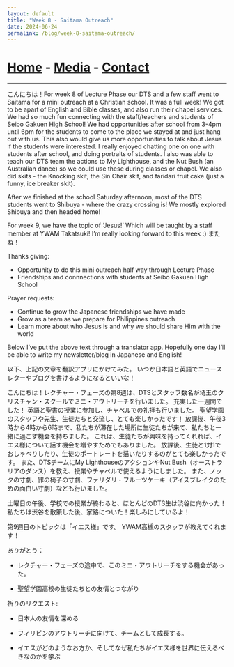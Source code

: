 ```yaml
---
layout: default
title: "Week 8 - Saitama Outreach"
date: 2024-06-24
permalink: /blog/week-8-saitama-outreach/
---
```

# [Home](/) - [Media](/media.md) - [Contact](/contact.md)
---
<div id="imageGallery"></div>

<script>
$(document).ready(function() {
  $('[data-fancybox="gallery"]').fancybox({
    loop: true, // Enable infinite loop (circular navigation)
    buttons: [
      "zoom",
      "slideShow",
      "fullScreen",
      "thumbs",
      "close"
    ],
    animationEffect: "fade", // Transition effect
    transitionDuration: 500, // Duration of the transition
    keyboard: true // Enable keyboard navigation (arrows)
  });
});

    // Array of image file names (replace with your actual file names)
    var imageFiles = ['week8 (1).webp', 'week8 (2).webp', 'week8 (3).webp', 'week8 (4).webp', 'week8 (5).webp', 'week8 (6).webp', 'week8 (7).webp', 'week8 (8).webp', 'week8 (9).webp', 'week8 (10).webp', 'week8 (11).webp', 'week8 (12).webp', 'week8 (13).webp', 'week8 (14).webp', 'week8 (15).webp', 'week8 (16).webp', 'week8 (17).webp', 'week8 (18).webp', 'week8 (19).webp', 'week8 (20).webp', 'week8 (21).webp', 'week8 (22).webp', 'week8 (23).webp', 'week8 (24).webp']; // Add more as needed

    // Reference to the gallery container
    var galleryContainer = document.getElementById('imageGallery');

    // Loop through image files and generate HTML
    imageFiles.forEach(function(fileName) {
        var imagePath = 'https://raw.githubusercontent.com/to3b/to3b.github.io/main/_posts/week-8/' + fileName; // Adjust the path as necessary
        var caption = 'Image ' + fileName; // You can set dynamic captions here
        
        // Create <a> tag for each image
        var link = document.createElement('a');
        link.href = imagePath;
        link.setAttribute('data-fancybox', 'gallery'); // If using Fancybox or similar lightbox

        // Create <img> tag for each image
        var image = document.createElement('img');
        image.src = imagePath;
        image.alt = caption;

        // Append <img> to <a>
        link.appendChild(image);

        // Append <a> to gallery container
        galleryContainer.appendChild(link);
    });
</script>

こんにちは！For week 8 of Lecture Phase our DTS and a few staff went to Saitama for a mini outreach at a Christian school. It was a full week! We got to be apart of English and Bible classes, and also run their chapel services. We had so much fun connecting with the staff/teachers and students of Seibo Gakuen High School! We had opportunities after school from 3-4pm until 6pm for the students to come to the place we stayed at and just hang out with us. This also would give us more opportunities to talk about Jesus if the students were interested. I really enjoyed chatting one on one with students after school, and doing portraits of students. I also was able to teach our DTS team the actions to My Lighthouse, and the Nut Bush (an Australian dance) so we could use these during classes or chapel. We also did skits - the Knocking skit, the Sin Chair skit, and faridari fruit cake (just a funny, ice breaker skit). 

After we finished at the school Saturday afternoon, most of the DTS students went to Shibuya - where the crazy crossing is! We mostly explored Shibuya and then headed home!

For week 9, we have the topic of ‘Jesus!’ Which will be taught by a staff member at YWAM Takatsuki! I’m really looking forward to this week :) またね！


Thanks giving:

- Opportunity to do this mini outreach half way through Lecture Phase
- Friendships and connnections with students at Seibo Gakuen High School

Prayer requests:

- Continue to grow the Japanese friendships we have made
- Grow as a team as we prepare for Philippines outreach 
- Learn more about who Jesus is and why we should share Him with the world

Below I’ve put the above text through a translator app. Hopefully one day I’ll be able to write my newsletter/blog in Japanese and English!

以下、上記の文章を翻訳アプリにかけてみた。 いつか日本語と英語でニュースレターやブログを書けるようになるといいな！


こんにちは！レクチャー・フェーズの第8週は、DTSとスタッフ数名が埼玉のクリスチャン・スクールでミニ・アウトリーチを行いました。 充実した一週間でした！ 英語と聖書の授業に参加し、チャペルでの礼拝も行いました。 聖望学園のスタッフや先生、生徒たちと交流し、とても楽しかったです！ 放課後、午後3時から4時から6時まで、私たちが滞在した場所に生徒たちが来て、私たちと一緒に過ごす機会を持ちました。 これは、生徒たちが興味を持ってくれれば、イエス様について話す機会を増やすためでもありました。 放課後、生徒と1対1でおしゃべりしたり、生徒のポートレートを描いたりするのがとても楽しかったです。 また、DTSチームにMy LighthouseのアクションやNut Bush（オーストラリアのダンス）を教え、授業やチャペルで使えるようにしました。 また、ノックの寸劇、罪の椅子の寸劇、ファリダリ・フルーツケーキ（アイスブレイクのための面白い寸劇）なども行いました。


土曜日の午後、学校での授業が終わると、ほとんどのDTS生は渋谷に向かった！ 私たちは渋谷を散策した後、家路についた！楽しみにしているよ！


第9週目のトピックは「イエス様」です。 YWAM高槻のスタッフが教えてくれます！


ありがとう：


- レクチャー・フェーズの途中で、このミニ・アウトリーチをする機会があった。

- 聖望学園高校の生徒たちとの友情とつながり

祈りのリクエスト:


- 日本人の友情を深める

- フィリピンのアウトリーチに向けて、チームとして成長する。

- イエスがどのようなお方か、そしてなぜ私たちがイエス様を世界に伝えるべきなのかを学ぶ
